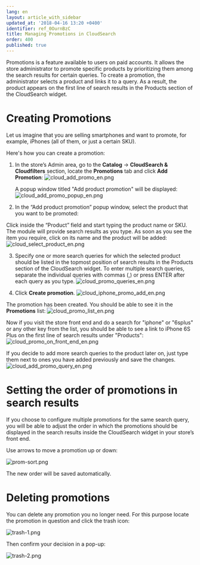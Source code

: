 ```yaml
---
lang: en
layout: article_with_sidebar
updated_at: '2018-04-16 13:20 +0400'
identifier: ref_0OurnBzC
title: Managing Promotions in CloudSearch
order: 400
published: true
---
```

Promotions is a feature available to users on paid accounts. It allows the store administrator to promote specific products by prioritizing them among the search results for certain queries. To create a promotion, the administrator selects a product and links it to a query. As a result, the product appears on the first line of search results in the Products section of the CloudSearch widget.

# Creating Promotions

Let us imagine that you are selling smartphones and want to promote, for example, iPhones (all of them, or just a certain SKU). 

Here's how you can create a promotion:

1. In the store’s Admin area, go to the **Catalog** -> **CloudSearch & Cloudfilters** section, locate the **Promotions** tab and click **Add Promotion**:
   ![cloud_add_promo_en.png]({{site.baseurl}}/attachments/ref_0OurnBzC/cloud_add_promo_en.png)
  
   A popup window titled "Add product promotion" will be displayed:
   ![cloud_add_promo_popup_en.png]({{site.baseurl}}/attachments/ref_0OurnBzC/cloud_add_promo_popup_en.png)
    
2. In the “Add product promotion” popup window, select the product that you want to be promoted:
  
  Click inside the “Product” field and start typing the product name or SKU. The module will provide search results as you type. As soon as you see the item you require, click on its name and the product will be added:
  ![cloud_select_product_en.png]({{site.baseurl}}/attachments/ref_0OurnBzC/cloud_select_product_en.png)
  
3. Specify one or more search queries for which the selected product should be listed in the topmost position of search results in the Products section of the CloudSearch widget. To enter multiple search queries, separate the individual queries with commas (,) or press ENTER after each query as you type.
  ![cloud_promo_queries_en.png]({{site.baseurl}}/attachments/ref_0OurnBzC/cloud_promo_queries_en.png)
  
4. Click **Create promotion**.
  ![cloud_iphone_promo_add_en.png]({{site.baseurl}}/attachments/ref_0OurnBzC/cloud_iphone_promo_add_en.png)
  
The promotion has been created. You should be able to see it in the **Promotions** list:
  ![cloud_promo_list_en.png]({{site.baseurl}}/attachments/ref_0OurnBzC/cloud_promo_list_en.png)

Now if you visit the store front end and do a search for "iphone" or "6splus" or any other key from the list, you should be able to see a link to iPhone 6S Plus on the first line of search results under "Products":
  ![cloud_promo_on_front_end_en.png]({{site.baseurl}}/attachments/ref_0OurnBzC/cloud_promo_on_front_end_en.png)

If you decide to add more search queries to the product later on, just type them next to ones you have added previously and save the changes.
  ![cloud_add_promo_query_en.png]({{site.baseurl}}/attachments/ref_0OurnBzC/cloud_add_promo_query_en.png)

# Setting the order of promotions in search results

If you choose to configure multiple promotions for the same search query, you will be able to adjust the order in which the promotions should be displayed in the search results inside the CloudSearch widget in your store’s front end. 

Use arrows to move a promotion up or down:

![prom-sort.png]({{site.baseurl}}/attachments/ref_0OurnBzC/prom-sort.png)

The new order will be saved automatically.

# Deleting promotions

You can delete any promotion you no longer need. 
For this purpose locate the promotion in question and click the trash icon:

![trash-1.png]({{site.baseurl}}/attachments/ref_0OurnBzC/trash-1.png)

Then confirm your decision in a pop-up:

![trash-2.png]({{site.baseurl}}/attachments/ref_0OurnBzC/trash-2.png)
